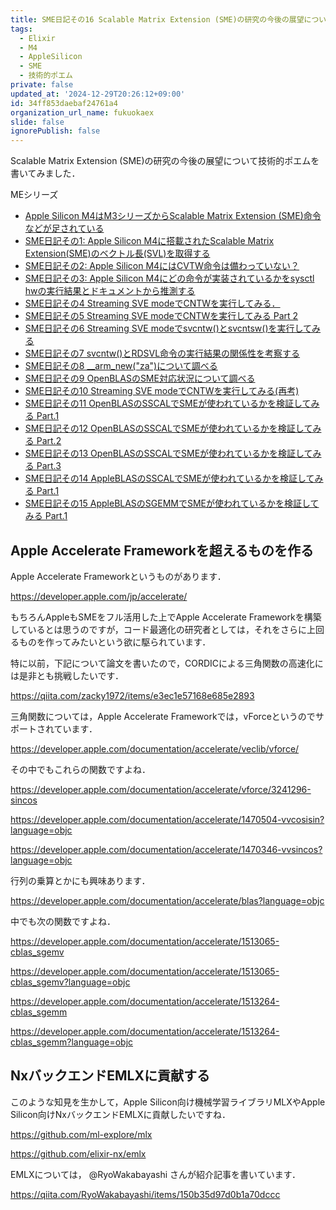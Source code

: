 ```yaml
---
title: SME日記その16 Scalable Matrix Extension (SME)の研究の今後の展望についての技術的ポエム
tags:
  - Elixir
  - M4
  - AppleSilicon
  - SME
  - 技術的ポエム
private: false
updated_at: '2024-12-29T20:26:12+09:00'
id: 34ff853daebaf24761a4
organization_url_name: fukuokaex
slide: false
ignorePublish: false
---
```

Scalable Matrix Extension (SME)の研究の今後の展望について技術的ポエムを書いてみました．

MEシリーズ

- [Apple Silicon M4はM3シリーズからScalable Matrix Extension (SME)命令などが足されている](https://qiita.com/zacky1972/items/69fd802fd41ae4d7d469)
- [SME日記その1: Apple Silicon M4に搭載されたScalable Matrix Extension(SME)のベクトル長(SVL)を取得する](https://qiita.com/zacky1972/items/231fd22a1fdef15d4108)
- [SME日記その2: Apple Silicon M4にはCVTW命令は備わっていない？](https://qiita.com/zacky1972/items/a4fc98614df085586175)
- [SME日記その3: Apple Silicon M4にどの命令が実装されているかをsysctl hwの実行結果とドキュメントから推測する](https://qiita.com/zacky1972/items/427035001554cb9768bc)
- [SME日記その4 Streaming SVE modeでCNTWを実行してみる．](https://qiita.com/zacky1972/items/3182fa1693983846205d)
- [SME日記その5 Streaming SVE modeでCNTWを実行してみる Part 2](https://qiita.com/zacky1972/items/b7b5dd456fe021b30eb2)
- [SME日記その6 Streaming SVE modeでsvcntw()とsvcntsw()を実行してみる](https://qiita.com/zacky1972/items/7d4ec630d54564ebb9b3)
- [SME日記その7 svcntw()とRDSVL命令の実行結果の関係性を考察する](https://qiita.com/zacky1972/items/48cf7577e254b8c3a0b6)
- [SME日記その8 __arm_new("za")について調べる](https://qiita.com/zacky1972/items/762b73b3414369d762ad)
- [SME日記その9 OpenBLASのSME対応状況について調べる](https://qiita.com/zacky1972/items/0c6f5aed0365f1b4fdb6)
- [SME日記その10 Streaming SVE modeでCNTWを実行してみる(再考)](https://qiita.com/zacky1972/items/ba3e07a8bc1e5e56d19a)
- [SME日記その11 OpenBLASのSSCALでSMEが使われているかを検証してみる Part.1](https://qiita.com/zacky1972/items/15bca5a0dcd3073d4d60)
- [SME日記その12 OpenBLASのSSCALでSMEが使われているかを検証してみる Part.2](https://qiita.com/zacky1972/items/2d69ed8b7ae5840012db)
- [SME日記その13 OpenBLASのSSCALでSMEが使われているかを検証してみる Part.3](https://qiita.com/zacky1972/items/5fe73657dd1e4b167320)
- [SME日記その14 AppleBLASのSSCALでSMEが使われているかを検証してみる Part.1](https://qiita.com/zacky1972/items/9b22e23cd18a4912b99a)
- [SME日記その15 AppleBLASのSGEMMでSMEが使われているかを検証してみる Part.1](https://qiita.com/zacky1972/items/e6e8d8ebe4400c6ef737)

## Apple Accelerate Frameworkを超えるものを作る

Apple Accelerate Frameworkというものがあります．

https://developer.apple.com/jp/accelerate/

もちろんAppleもSMEをフル活用した上でApple Accelerate Frameworkを構築しているとは思うのですが，コード最適化の研究者としては，それをさらに上回るものを作ってみたいという欲に駆られています．

特に以前，下記について論文を書いたので，CORDICによる三角関数の高速化には是非とも挑戦したいです．

https://qiita.com/zacky1972/items/e3ec1e57168e685e2893

三角関数については，Apple Accelerate Frameworkでは，vForceというのでサポートされています．

https://developer.apple.com/documentation/accelerate/veclib/vforce/

その中でもこれらの関数ですよね．

https://developer.apple.com/documentation/accelerate/vforce/3241296-sincos

https://developer.apple.com/documentation/accelerate/1470504-vvcosisin?language=objc

https://developer.apple.com/documentation/accelerate/1470346-vvsincos?language=objc

行列の乗算とかにも興味あります．

https://developer.apple.com/documentation/accelerate/blas?language=objc

中でも次の関数ですよね．

https://developer.apple.com/documentation/accelerate/1513065-cblas_sgemv

https://developer.apple.com/documentation/accelerate/1513065-cblas_sgemv?language=objc

https://developer.apple.com/documentation/accelerate/1513264-cblas_sgemm

https://developer.apple.com/documentation/accelerate/1513264-cblas_sgemm?language=objc

## NxバックエンドEMLXに貢献する

このような知見を生かして，Apple Silicon向け機械学習ライブラリMLXやApple Silicon向けNxバックエンドEMLXに貢献したいですね．

https://github.com/ml-explore/mlx

https://github.com/elixir-nx/emlx

EMLXについては， @RyoWakabayashi さんが紹介記事を書いています．

https://qiita.com/RyoWakabayashi/items/150b35d97d0b1a70dccc


